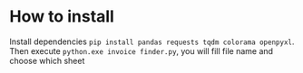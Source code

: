 # How to install

Install dependencies `pip install pandas requests tqdm colorama openpyxl`.
Then execute `python.exe invoice finder.py`, you will fill file name and choose which sheet
